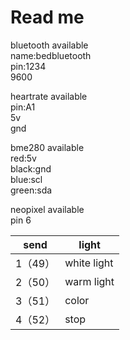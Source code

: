 # Read me

bluetooth available  
name:bedbluetooth   
pin:1234  
9600   

heartrate available  
pin:A1  
5v  
gnd  

bme280 available  
red:5v  
black:gnd  
blue:scl  
green:sda  

neopixel available  
pin 6  

send|light  
---|---
1（49）|white light  
2（50）|warm light
3（51）|color
4（52）|stop
